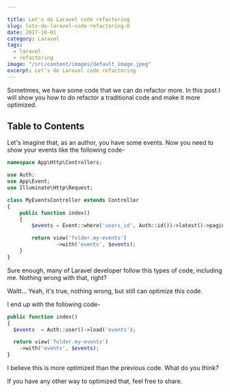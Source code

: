```yaml
---

title: Let's do Laravel code refactoring
slug: lets-do-laravel-code-refactoring-8
date: 2017-10-01
category: Laravel
tags:
  - laravel
  - refactoring
image: "/src/content/images/default_image.jpeg"
excerpt: Let's do Laravel code refactoring
---
```


Sometimes, we have some code that we can do refactor more. In this post I will show you how to do refactor a traditional code and make it more optimized.

## Table to Contents

Let's imagine that, as an author, you have some events. Now you need to show your events like the following code-
```php
namespace App\Http\Controllers;

use Auth;
use App\Event;
use Illuminate\Http\Request;

class MyEventsController extends Controller
{
    public function index()
    {
        $events = Event::where('users_id', Auth::id())->latest()->paginate(100);

        return view('folder.my-events')
                ->with('events', $events);
    }
}
```

Sure enough, many of Laravel developer follow this types of code, including me. Nothing wrong with that, right?

Waitt... Yeah, it's true, nothing wrong, but still can optimize this code.

I end up with the following code-

```php
public function index()
{
  $events  = Auth::user()->load('events');

  return view('folder.my-events')
    ->with('events', $events);
}
```

I believe this is more optimized than the previous code. What do you think?

If you have any other way to optimized that, feel free to share.